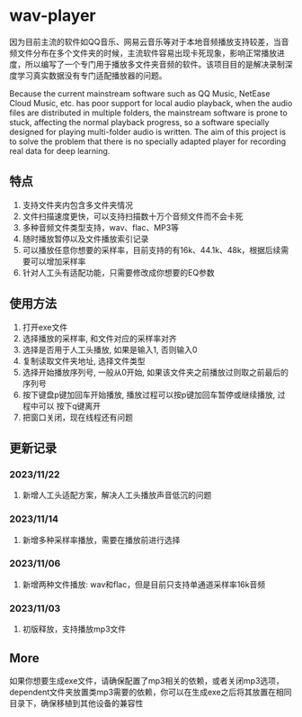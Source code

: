 # wav-player
因为目前主流的软件如QQ音乐、网易云音乐等对于本地音频播放支持较差，当音频文件分布在多个文件夹的时候，主流软件容易出现卡死现象，影响正常播放进度，所以编写了一个专门用于播放多文件夹音频的软件。该项目目的是解决录制深度学习真实数据没有专门适配播放器的问题。

Because the current mainstream software such as QQ Music, NetEase Cloud Music, etc. has poor support for local audio playback, when the audio files are distributed in multiple folders, the mainstream software is prone to stuck, affecting the normal playback progress, so a software specially designed for playing multi-folder audio is written. The aim of this project is to solve the problem that there is no specially adapted player for recording real data for deep learning.

## 特点
1. 支持文件夹内包含多文件夹情况
2. 文件扫描速度更快，可以支持扫描数十万个音频文件而不会卡死
3. 多种音频文件类型支持，wav、flac、MP3等
4. 随时播放暂停以及文件播放索引记录
5. 可以播放任意你想要的采样率，目前支持的有16k、44.1k、48k，根据后续需要可以增加采样率
6. 针对人工头有适配功能，只需要修改成你想要的EQ参数

## 使用方法
1. 打开exe文件
2. 选择播放的采样率, 和文件对应的采样率对齐
3. 选择是否用于人工头播放, 如果是输入1, 否则输入0
4. 复制读取文件夹地址, 选择文件类型
5. 选择开始播放序列号, 一般从0开始, 如果该文件夹之前播放过则取之前最后的序列号
6. 按下键盘p键加回车开始播放, 播放过程可以按p键加回车暂停或继续播放, 过程中可以
按下q键离开
7. 把窗口关闭，现在线程还有问题

## 更新记录
### 2023/11/22
1. 新增人工头适配方案，解决人工头播放声音低沉的问题

### 2023/11/14
1. 新增多种采样率播放，需要在播放前进行选择

### 2023/11/06
1. 新增两种文件播放: wav和flac，但是目前只支持单通道采样率16k音频

### 2023/11/03
1. 初版释放，支持播放mp3文件

## More
如果你想要生成exe文件，请确保配置了mp3相关的依赖，或者关闭mp3选项，dependent文件夹放置类mp3需要的依赖，你可以在生成exe之后将其放置在相同目录下，确保移植到其他设备的兼容性